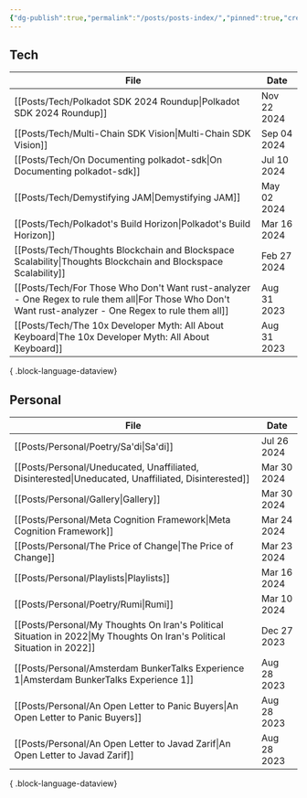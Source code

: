 ```yaml
---
{"dg-publish":true,"permalink":"/posts/posts-index/","pinned":true,"created":"2024-07-26T10:35:08.540+01:00","updated":"2024-12-29T10:11:01.086+00:00"}
---
```


## Tech 

| File                                                                                                                                                       | Date        |
| ---------------------------------------------------------------------------------------------------------------------------------------------------------- | ----------- |
| [[Posts/Tech/Polkadot SDK 2024 Roundup\|Polkadot SDK 2024 Roundup]]                                                                                     | Nov 22 2024 |
| [[Posts/Tech/Multi-Chain SDK Vision\|Multi-Chain SDK Vision]]                                                                                           | Sep 04 2024 |
| [[Posts/Tech/On Documenting polkadot-sdk\|On Documenting polkadot-sdk]]                                                                                 | Jul 10 2024 |
| [[Posts/Tech/Demystifying JAM\|Demystifying JAM]]                                                                                                       | May 02 2024 |
| [[Posts/Tech/Polkadot's Build Horizon\|Polkadot's Build Horizon]]                                                                                       | Mar 16 2024 |
| [[Posts/Tech/Thoughts Blockchain and Blockspace Scalability\|Thoughts Blockchain and Blockspace Scalability]]                                           | Feb 27 2024 |
| [[Posts/Tech/For Those Who Don't Want rust-analyzer - One Regex to rule them all\|For Those Who Don't Want rust-analyzer - One Regex to rule them all]] | Aug 31 2023 |
| [[Posts/Tech/The 10x Developer Myth: All About Keyboard\|The 10x Developer Myth: All About Keyboard]]                                                   | Aug 31 2023 |

{ .block-language-dataview}

## Personal 

| File                                                                                                                       | Date        |
| -------------------------------------------------------------------------------------------------------------------------- | ----------- |
| [[Posts/Personal/Poetry/Sa'di\|Sa'di]]                                                                                  | Jul 26 2024 |
| [[Posts/Personal/Uneducated, Unaffiliated, Disinterested\|Uneducated, Unaffiliated, Disinterested]]                     | Mar 30 2024 |
| [[Posts/Personal/Gallery\|Gallery]]                                                                                     | Mar 30 2024 |
| [[Posts/Personal/Meta Cognition Framework\|Meta Cognition Framework]]                                                   | Mar 24 2024 |
| [[Posts/Personal/The Price of Change\|The Price of Change]]                                                             | Mar 23 2024 |
| [[Posts/Personal/Playlists\|Playlists]]                                                                                 | Mar 16 2024 |
| [[Posts/Personal/Poetry/Rumi\|Rumi]]                                                                                    | Mar 10 2024 |
| [[Posts/Personal/My Thoughts On Iran's Political Situation in 2022\|My Thoughts On Iran's Political Situation in 2022]] | Dec 27 2023 |
| [[Posts/Personal/Amsterdam BunkerTalks Experience 1\|Amsterdam BunkerTalks Experience 1]]                               | Aug 28 2023 |
| [[Posts/Personal/An Open Letter to Panic Buyers\|An Open Letter to Panic Buyers]]                                       | Aug 28 2023 |
| [[Posts/Personal/An Open Letter to Javad Zarif\|An Open Letter to Javad Zarif]]                                         | Aug 28 2023 |

{ .block-language-dataview}
